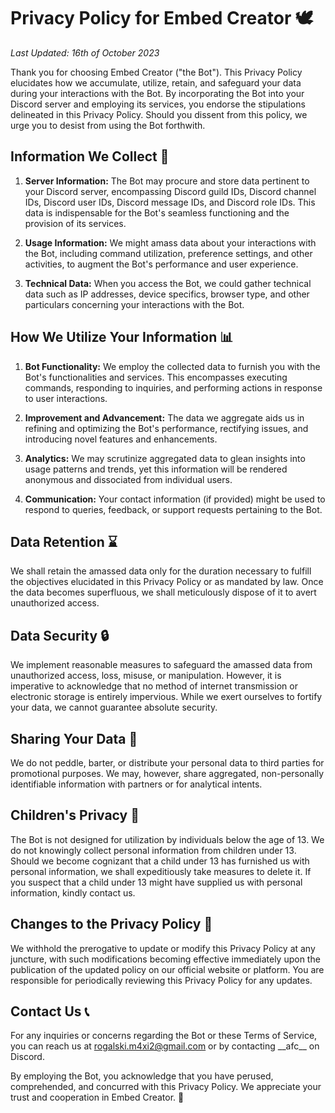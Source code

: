 # Privacy Policy for Embed Creator 🕊️

_Last Updated: 16th of October 2023_

Thank you for choosing Embed Creator ("the Bot"). This Privacy Policy elucidates how we accumulate, utilize, retain, and safeguard your data during your interactions with the Bot. By incorporating the Bot into your Discord server and employing its services, you endorse the stipulations delineated in this Privacy Policy. Should you dissent from this policy, we urge you to desist from using the Bot forthwith.

## Information We Collect 📝

1. **Server Information:** The Bot may procure and store data pertinent to your Discord server, encompassing Discord guild IDs, Discord channel IDs, Discord user IDs, Discord message IDs, and Discord role IDs. This data is indispensable for the Bot's seamless functioning and the provision of its services.

2. **Usage Information:** We might amass data about your interactions with the Bot, including command utilization, preference settings, and other activities, to augment the Bot's performance and user experience.

3. **Technical Data:** When you access the Bot, we could gather technical data such as IP addresses, device specifics, browser type, and other particulars concerning your interactions with the Bot.

## How We Utilize Your Information 📊

1. **Bot Functionality:** We employ the collected data to furnish you with the Bot's functionalities and services. This encompasses executing commands, responding to inquiries, and performing actions in response to user interactions.

2. **Improvement and Advancement:** The data we aggregate aids us in refining and optimizing the Bot's performance, rectifying issues, and introducing novel features and enhancements.

3. **Analytics:** We may scrutinize aggregated data to glean insights into usage patterns and trends, yet this information will be rendered anonymous and dissociated from individual users.

4. **Communication:** Your contact information (if provided) might be used to respond to queries, feedback, or support requests pertaining to the Bot.

## Data Retention ⌛

We shall retain the amassed data only for the duration necessary to fulfill the objectives elucidated in this Privacy Policy or as mandated by law. Once the data becomes superfluous, we shall meticulously dispose of it to avert unauthorized access.

## Data Security 🔒

We implement reasonable measures to safeguard the amassed data from unauthorized access, loss, misuse, or manipulation. However, it is imperative to acknowledge that no method of internet transmission or electronic storage is entirely impervious. While we exert ourselves to fortify your data, we cannot guarantee absolute security.

## Sharing Your Data 🤝

We do not peddle, barter, or distribute your personal data to third parties for promotional purposes. We may, however, share aggregated, non-personally identifiable information with partners or for analytical intents.

## Children's Privacy 🧒

The Bot is not designed for utilization by individuals below the age of 13. We do not knowingly collect personal information from children under 13. Should we become cognizant that a child under 13 has furnished us with personal information, we shall expeditiously take measures to delete it. If you suspect that a child under 13 might have supplied us with personal information, kindly contact us.

## Changes to the Privacy Policy 🔄

We withhold the prerogative to update or modify this Privacy Policy at any juncture, with such modifications becoming effective immediately upon the publication of the updated policy on our official website or platform. You are responsible for periodically reviewing this Privacy Policy for any updates.

## Contact Us 📞

For any inquiries or concerns regarding the Bot or these Terms of Service, you can reach us at rogalski.m4xi2@gmail.com or by contacting \_\_afc\_\_ on Discord.

By employing the Bot, you acknowledge that you have perused, comprehended, and concurred with this Privacy Policy. We appreciate your trust and cooperation in Embed Creator. 🙌
